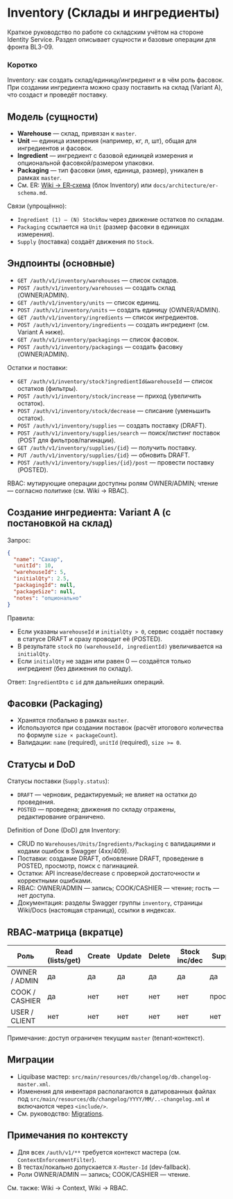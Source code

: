 # Inventory (Склады и ингредиенты)

Краткое руководство по работе со складским учётом на стороне Identity Service. Раздел описывает сущности и базовые
операции для фронта BL3-09.

### Коротко

Inventory: как создать склад/единицу/ингредиент и в чём роль фасовок. При создании ингредиента можно сразу поставить на
склад (Variant A), что создаст и проведёт поставку.

## Модель (сущности)

- **Warehouse** — склад, привязан к `master`.
- **Unit** — единица измерения (например, кг, л, шт), общая для ингредиентов и фасовок.
- **Ingredient** — ингредиент с базовой единицей измерения и опциональной фасовкой/размером упаковки.
- **Packaging** — тип фасовки (имя, единица, размер), уникален в рамках `master`.
- См. ER: [Wiki → ER‑схема](wiki/er-schema) (блок Inventory) или `docs/architecture/er-schema.md`.

Связи (упрощённо):
- `Ingredient (1) — (N) StockRow` через движение остатков по складам.
- `Packaging` ссылается на `Unit` (размер фасовки в единицах измерения).
- `Supply` (поставка) создаёт движения по `Stock`.

## Эндпоинты (основные)

- `GET /auth/v1/inventory/warehouses` — список складов.
- `POST /auth/v1/inventory/warehouses` — создать склад (OWNER/ADMIN).
- `GET /auth/v1/inventory/units` — список единиц.
- `POST /auth/v1/inventory/units` — создать единицу (OWNER/ADMIN).
- `GET /auth/v1/inventory/ingredients` — список ингредиентов.
- `POST /auth/v1/inventory/ingredients` — создать ингредиент (см. Variant A ниже).
- `GET /auth/v1/inventory/packagings` — список фасовок.
- `POST /auth/v1/inventory/packagings` — создать фасовку (OWNER/ADMIN).

Остатки и поставки:
- `GET /auth/v1/inventory/stock?ingredientId&warehouseId` — список остатков (фильтры).
- `POST /auth/v1/inventory/stock/increase` — приход (увеличить остаток).
- `POST /auth/v1/inventory/stock/decrease` — списание (уменьшить остаток).
- `POST /auth/v1/inventory/supplies` — создать поставку (DRAFT).
- `POST /auth/v1/inventory/supplies/search` — поиск/листинг поставок (POST для фильтров/пагинации).
- `GET /auth/v1/inventory/supplies/{id}` — получить поставку.
- `PUT /auth/v1/inventory/supplies/{id}` — обновить DRAFT.
- `POST /auth/v1/inventory/supplies/{id}/post` — провести поставку (POSTED).

RBAC: мутирующие операции доступны ролям OWNER/ADMIN; чтение — согласно политике (см. Wiki → RBAC).

## Создание ингредиента: Variant A (с постановкой на склад)

Запрос:

```json
{
  "name": "Сахар",
  "unitId": 10,
  "warehouseId": 5,
  "initialQty": 2.5,
  "packagingId": null,
  "packageSize": null,
  "notes": "опционально"
}
```

Правила:

- Если указаны `warehouseId` и `initialQty > 0`, сервис создаёт поставку в статусе DRAFT и сразу проводит её (POSTED).
- В результате `stock` по `(warehouseId, ingredientId)` увеличивается на `initialQty`.
- Если `initialQty` не задан или равен 0 — создаётся только ингредиент (без движения по складу).

Ответ: `IngredientDto` с `id` для дальнейших операций.

## Фасовки (Packaging)

- Хранятся глобально в рамках `master`.
- Используются при создании поставок (расчёт итогового количества по формуле `size × packageCount`).
- Валидации: `name` (required), `unitId` (required), `size >= 0`.

## Статусы и DoD

Статусы поставки (`Supply.status`):
- `DRAFT` — черновик, редактируемый; не влияет на остатки до проведения.
- `POSTED` — проведена; движения по складу отражены, редактирование ограничено.

Definition of Done (DoD) для Inventory:
- CRUD по `Warehouses/Units/Ingredients/Packaging` с валидациями и кодами ошибок в Swagger (4xx/409).
- Поставки: создание DRAFT, обновление DRAFT, проведение в POSTED, просмотр, поиск с пагинацией.
- Остатки: API increase/decrease с проверкой достаточности и корректными ошибками.
- RBAC: OWNER/ADMIN — запись; COOK/CASHIER — чтение; гость — нет доступа.
- Документация: разделы Swagger группы `inventory`, страницы Wiki/Docs (настоящая страница), ссылки в индексах.

## RBAC‑матрица (вкратце)

| Роль            | Read (lists/get) | Create | Update | Delete | Stock inc/dec | Supplies |
|-----------------|------------------|--------|--------|--------|---------------|----------|
| OWNER / ADMIN   | да               | да     | да     | да     | да            | да       |
| COOK / CASHIER  | да               | нет    | нет    | нет    | нет           | просмотр |
| USER / CLIENT   | нет              | нет    | нет    | нет    | нет           | нет      |

Примечание: доступ ограничен текущим `master` (tenant‑контекст).

## Миграции

- Liquibase мастер: `src/main/resources/db/changelog/db.changelog-master.xml`.
- Изменения для инвентаря располагаются в датированных файлах под `src/main/resources/db/changelog/YYYY/MM/..-changelog.xml` и включаются через `<include/>`.
- См. руководство: [Migrations](wiki/migrations).

## Примечания по контексту

- Для всех `/auth/v1/**` требуется контекст мастера (см. `ContextEnforcementFilter`).
- В тестах/локально допускается `X-Master-Id` (dev‑fallback).
- Роли OWNER/ADMIN — запись; COOK/CASHIER — чтение.

См. также: Wiki → Context, Wiki → RBAC.
